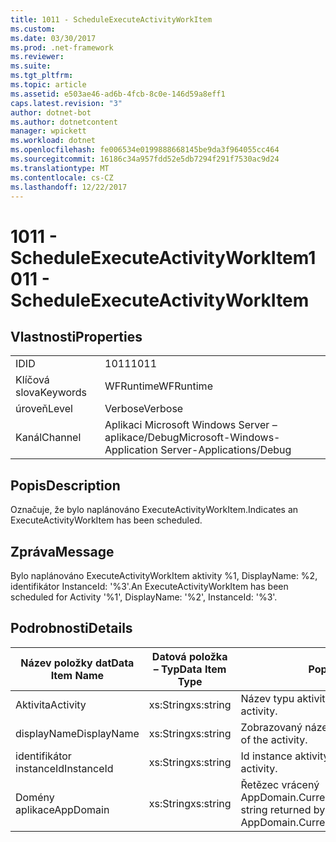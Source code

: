 ```yaml
---
title: 1011 - ScheduleExecuteActivityWorkItem
ms.custom: 
ms.date: 03/30/2017
ms.prod: .net-framework
ms.reviewer: 
ms.suite: 
ms.tgt_pltfrm: 
ms.topic: article
ms.assetid: e503ae46-ad6b-4fcb-8c0e-146d59a8eff1
caps.latest.revision: "3"
author: dotnet-bot
ms.author: dotnetcontent
manager: wpickett
ms.workload: dotnet
ms.openlocfilehash: fe006534e0199888668145be9da3f964055cc464
ms.sourcegitcommit: 16186c34a957fdd52e5db7294f291f7530ac9d24
ms.translationtype: MT
ms.contentlocale: cs-CZ
ms.lasthandoff: 12/22/2017
---
```

# <a name="1011---scheduleexecuteactivityworkitem"></a><span data-ttu-id="7d3ad-102">1011 - ScheduleExecuteActivityWorkItem</span><span class="sxs-lookup"><span data-stu-id="7d3ad-102">1011 - ScheduleExecuteActivityWorkItem</span></span>
## <a name="properties"></a><span data-ttu-id="7d3ad-103">Vlastnosti</span><span class="sxs-lookup"><span data-stu-id="7d3ad-103">Properties</span></span>  
  
|||  
|-|-|  
|<span data-ttu-id="7d3ad-104">ID</span><span class="sxs-lookup"><span data-stu-id="7d3ad-104">ID</span></span>|<span data-ttu-id="7d3ad-105">1011</span><span class="sxs-lookup"><span data-stu-id="7d3ad-105">1011</span></span>|  
|<span data-ttu-id="7d3ad-106">Klíčová slova</span><span class="sxs-lookup"><span data-stu-id="7d3ad-106">Keywords</span></span>|<span data-ttu-id="7d3ad-107">WFRuntime</span><span class="sxs-lookup"><span data-stu-id="7d3ad-107">WFRuntime</span></span>|  
|<span data-ttu-id="7d3ad-108">úroveň</span><span class="sxs-lookup"><span data-stu-id="7d3ad-108">Level</span></span>|<span data-ttu-id="7d3ad-109">Verbose</span><span class="sxs-lookup"><span data-stu-id="7d3ad-109">Verbose</span></span>|  
|<span data-ttu-id="7d3ad-110">Kanál</span><span class="sxs-lookup"><span data-stu-id="7d3ad-110">Channel</span></span>|<span data-ttu-id="7d3ad-111">Aplikaci Microsoft Windows Server – aplikace/Debug</span><span class="sxs-lookup"><span data-stu-id="7d3ad-111">Microsoft-Windows-Application Server-Applications/Debug</span></span>|  
  
## <a name="description"></a><span data-ttu-id="7d3ad-112">Popis</span><span class="sxs-lookup"><span data-stu-id="7d3ad-112">Description</span></span>  
 <span data-ttu-id="7d3ad-113">Označuje, že bylo naplánováno ExecuteActivityWorkItem.</span><span class="sxs-lookup"><span data-stu-id="7d3ad-113">Indicates an ExecuteActivityWorkItem has been scheduled.</span></span>  
  
## <a name="message"></a><span data-ttu-id="7d3ad-114">Zpráva</span><span class="sxs-lookup"><span data-stu-id="7d3ad-114">Message</span></span>  
 <span data-ttu-id="7d3ad-115">Bylo naplánováno ExecuteActivityWorkItem aktivity %1, DisplayName: %2, identifikátor InstanceId: '%3'.</span><span class="sxs-lookup"><span data-stu-id="7d3ad-115">An ExecuteActivityWorkItem has been scheduled for Activity '%1', DisplayName: '%2', InstanceId: '%3'.</span></span>  
  
## <a name="details"></a><span data-ttu-id="7d3ad-116">Podrobnosti</span><span class="sxs-lookup"><span data-stu-id="7d3ad-116">Details</span></span>  
  
|<span data-ttu-id="7d3ad-117">Název položky dat</span><span class="sxs-lookup"><span data-stu-id="7d3ad-117">Data Item Name</span></span>|<span data-ttu-id="7d3ad-118">Datová položka – Typ</span><span class="sxs-lookup"><span data-stu-id="7d3ad-118">Data Item Type</span></span>|<span data-ttu-id="7d3ad-119">Popis</span><span class="sxs-lookup"><span data-stu-id="7d3ad-119">Description</span></span>|  
|--------------------|--------------------|-----------------|  
|<span data-ttu-id="7d3ad-120">Aktivita</span><span class="sxs-lookup"><span data-stu-id="7d3ad-120">Activity</span></span>|<span data-ttu-id="7d3ad-121">xs:String</span><span class="sxs-lookup"><span data-stu-id="7d3ad-121">xs:string</span></span>|<span data-ttu-id="7d3ad-122">Název typu aktivity.</span><span class="sxs-lookup"><span data-stu-id="7d3ad-122">The type name of the activity.</span></span>|  
|<span data-ttu-id="7d3ad-123">displayName</span><span class="sxs-lookup"><span data-stu-id="7d3ad-123">DisplayName</span></span>|<span data-ttu-id="7d3ad-124">xs:String</span><span class="sxs-lookup"><span data-stu-id="7d3ad-124">xs:string</span></span>|<span data-ttu-id="7d3ad-125">Zobrazovaný název aktivity.</span><span class="sxs-lookup"><span data-stu-id="7d3ad-125">The display name of the activity.</span></span>|  
|<span data-ttu-id="7d3ad-126">identifikátor instanceId</span><span class="sxs-lookup"><span data-stu-id="7d3ad-126">InstanceId</span></span>|<span data-ttu-id="7d3ad-127">xs:String</span><span class="sxs-lookup"><span data-stu-id="7d3ad-127">xs:string</span></span>|<span data-ttu-id="7d3ad-128">Id instance aktivity.</span><span class="sxs-lookup"><span data-stu-id="7d3ad-128">The instance id of the activity.</span></span>|  
|<span data-ttu-id="7d3ad-129">Domény aplikace</span><span class="sxs-lookup"><span data-stu-id="7d3ad-129">AppDomain</span></span>|<span data-ttu-id="7d3ad-130">xs:String</span><span class="sxs-lookup"><span data-stu-id="7d3ad-130">xs:string</span></span>|<span data-ttu-id="7d3ad-131">Řetězec vrácený AppDomain.CurrentDomain.FriendlyName.</span><span class="sxs-lookup"><span data-stu-id="7d3ad-131">The string returned by AppDomain.CurrentDomain.FriendlyName.</span></span>|
